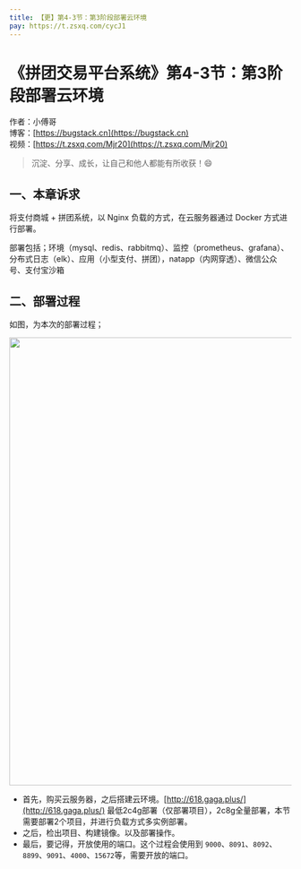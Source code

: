 ```yaml
---
title: 【更】第4-3节：第3阶段部署云环境
pay: https://t.zsxq.com/cycJ1
---
```


# 《拼团交易平台系统》第4-3节：第3阶段部署云环境

作者：小傅哥
<br/>博客：[https://bugstack.cn](https://bugstack.cn)
<br/>视频：[https://t.zsxq.com/Mjr20](https://t.zsxq.com/Mjr20)

> 沉淀、分享、成长，让自己和他人都能有所收获！😄

## 一、本章诉求

将支付商城 + 拼团系统，以 Nginx 负载的方式，在云服务器通过 Docker 方式进行部署。

部署包括；环境（mysql、redis、rabbitmq）、监控（prometheus、grafana）、分布式日志（elk）、应用（小型支付、拼团），natapp（内网穿透）、微信公众号、支付宝沙箱

## 二、部署过程

如图，为本次的部署过程；

<div align="center">
    <img src="https://bugstack.cn/images/article/project/group-buy-market/group-buy-market-4-3-01.png" width="800px">
</div>

- 首先，购买云服务器，之后搭建云环境。[http://618.gaga.plus/](http://618.gaga.plus/) 最低2c4g部署（仅部署项目），2c8g全量部署，本节需要部署2个项目，并进行负载方式多实例部署。
- 之后，检出项目、构建镜像。以及部署操作。
- 最后，要记得，开放使用的端口。这个过程会使用到 `9000`、`8091`、`8092`、`8899`、`9091`、`4000`、`15672`等，需要开放的端口。